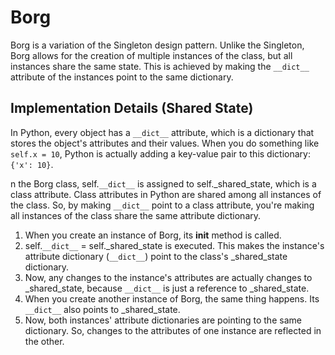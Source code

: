 # Borg

Borg is a variation of the Singleton design pattern. Unlike the Singleton, Borg allows for the creation of multiple instances of the class, but all instances share the same state. This is achieved by making the `__dict__` attribute of the instances point to the same dictionary.

## Implementation Details (Shared State)

In Python, every object has a `__dict__` attribute, which is a dictionary that stores the object's attributes and their values. When you do something like `self.x = 10`, Python is actually adding a key-value pair to this dictionary: `{'x': 10}`.

n the Borg class, self.`__dict__` is assigned to self._shared_state, which is a class attribute. Class attributes in Python are shared among all instances of the class. So, by making `__dict__` point to a class attribute, you're making all instances of the class share the same attribute dictionary.

1. When you create an instance of Borg, its __init__ method is called.
2. self.`__dict__` = self._shared_state is executed. This makes the instance's attribute dictionary (`__dict__`) point to the class's _shared_state dictionary.
3. Now, any changes to the instance's attributes are actually changes to _shared_state, because `__dict__` is just a reference to _shared_state.
4. When you create another instance of Borg, the same thing happens. Its `__dict__` also points to _shared_state.
5. Now, both instances' attribute dictionaries are pointing to the same dictionary. So, changes to the attributes of one instance are reflected in the other.